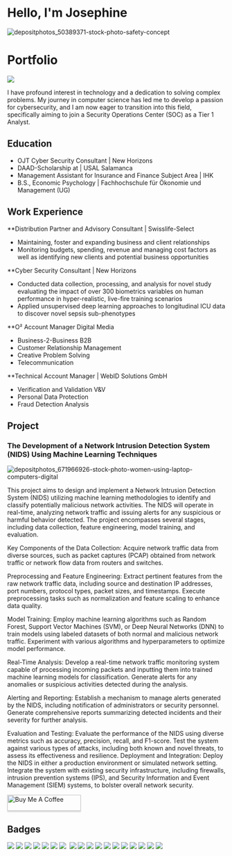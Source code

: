 # Hello, I'm Josephine

![depositphotos_50389371-stock-photo-safety-concept](https://github.com/JosephineHalbach/JosephineHalbach/assets/168281515/4b5a1984-ef46-4a76-804d-bb886fd8efd0)
# Portfolio
![](https://komarev.com/ghpvc/?username=your-github-JosephineHalbach&style=flat-square)




I have profound interest in technology and a dedication to solving complex problems. My journey in computer science has led me to develop a passion for cybersecurity, and I am now eager to transition into this field, specifically aiming to join a Security Operations Center (SOC) as a Tier 1 Analyst.


## Education
					       		
- OJT Cyber Security Consultant	| New Horizons
- DAAD-Scholarship at | USAL Salamanca
- Management Assistant for Insurance and Finance Subject Area | IHK			        		
- B.S., Economic Psychology | Fachhochschule für Ökonomie und Management (UG)

## Work Experience


**Distribution Partner and Advisory Consultant | Swisslife-Select
- Maintaining, foster and expanding business and client relationships
- Monitoring budgets, spending, revenue and managing cost factors as well as identifying new clients and potential business opportunities

  
**Cyber Security Consultant | New Horizons
- Conducted data collection, processing, and analysis for novel study evaluating the impact of over 300 biometrics variables on human performance in hyper-realistic, live-fire training scenarios
- Applied unsupervised deep learning approaches to longitudinal ICU data to discover novel sepsis sub-phenotypes

**O² Account Manager Digital Media
- Business-2-Business B2B
- Customer Relationship Management
- Creative Problem Solving
- Telecommunication

**Technical Account Manager | WebID Solutions GmbH 
- Verification and Validation V&V
- Personal Data Protection
- Fraud Detection Analysis
  

## Project
###  The Development of a Network Intrusion Detection System (NIDS) Using Machine Learning Techniques
![depositphotos_671966926-stock-photo-women-using-laptop-computers-digital](https://github.com/ShawhinT/example-portfolio/assets/168281515/2b584e58-d51f-4700-9c54-953bce54e4dd)

This project aims to design and implement a Network Intrusion Detection System (NIDS) utilizing machine learning methodologies to identify and classify potentially malicious network activities. The NIDS will operate in real-time, analyzing network traffic and issuing alerts for any suspicious or harmful behavior detected. The project encompasses several stages, including data collection, feature engineering, model training, and evaluation.

Key Components of the Data Collection:
Acquire network traffic data from diverse sources, such as packet captures (PCAP) obtained from network traffic or network flow data from routers and switches.

Preprocessing and Feature Engineering:
Extract pertinent features from the raw network traffic data, including source and destination IP addresses, port numbers, protocol types, packet sizes, and timestamps.
Execute preprocessing tasks such as normalization and feature scaling to enhance data quality.

Model Training:
Employ machine learning algorithms such as Random Forest, Support Vector Machines (SVM), or Deep Neural Networks (DNN) to train models using labeled datasets of both normal and malicious network traffic.
Experiment with various algorithms and hyperparameters to optimize model performance.

Real-Time Analysis:
Develop a real-time network traffic monitoring system capable of processing incoming packets and inputting them into trained machine learning models for classification.
Generate alerts for any anomalies or suspicious activities detected during the analysis.

Alerting and Reporting:
Establish a mechanism to manage alerts generated by the NIDS, including notification of administrators or security personnel.
Generate comprehensive reports summarizing detected incidents and their severity for further analysis.

Evaluation and Testing:
Evaluate the performance of the NIDS using diverse metrics such as accuracy, precision, recall, and F1-score.
Test the system against various types of attacks, including both known and novel threats, to assess its effectiveness and resilience.
Deployment and Integration:
Deploy the NIDS in either a production environment or simulated network setting.
Integrate the system with existing security infrastructure, including firewalls, intrusion prevention systems (IPS), and Security Information and Event Management (SIEM) systems, to bolster overall network security.

<a href="https://www.buymeacoffee.com/JosephineHalbach" target="_blank"><img src="https://www.buymeacoffee.com/assets/img/custom_images/orange_img.png" alt="Buy Me A Coffee" style="height: 37px !important;width: 170px !important;box-shadow: 0px 3px 2px 0px rgba(190, 190, 190, 0.5) !important;-webkit-box-shadow: 0px 3px 2px 0px rgba(190, 190, 190, 0.5) !important;" ></a>

## Badges


<div>
<img src="https://img.shields.io/badge/EXIN_Scrum_Master-0091EA?style=for-the-badge&logo=EXIN&logoColor=white)](https://www.exin.com/certifications/scrum-master)" />
<img src="https://img.shields.io/badge/EXIN_Product_Owner-0091EA?style=for-the-badge&logo=EXIN&logoColor=white)](https://www.exin.com/certifications/product-owner)" />
<img src="https://img.shields.io/badge/-Security%2B-FF0000?&style=for-the-badge&logo=CompTIA&logoColor=white" />
<img src="https://img.shields.io/badge/CISSP-0052CC?style=for-the-badge&logo=ISC2&logoColor=white)"/>
<img src="https://img.shields.io/badge/-A%2B-4D4D4D?&style=for-the-badge&logo=CompTIA&logoColor=white" />
<img src="https://img.shields.io/badge/Microsoft_Azure_Security_Technologies-0078D4?style=for-the-badge&logo=microsoft-azure&logoColor=white)](https://learn.microsoft.com/en-us/certifications/azure-security-technologies)" />



<img src="https://img.shields.io/badge/PRINCE2-0091EA?style=for-the-badge&logo=PRINCE2&logoColor=white)](https://www.axelos.com/certifications/prince2))"/>
<img scr="https://img.shields.io/badge/CISA-0A0A0A?style=for-the-badge&logo=cisa&logoColor=white)](https://www.isaca.org/credentialing/cisa)"/>
    <img src="https://img.shields.io/badge/Amazon_S3-569A31?style=for-the-badge&logo=amazon-s3&logoColor=white"/>
    <img src="https://img.shields.io/badge/-Splunk-000000?&style=for-the-badge&logo=Splunk&logoColor=white" />
    <img src="https://img.shields.io/badge/AZ-900-0078D4?style=for-the-badge&logo=microsoft-azure&logoColor=white)](https://learn.microsoft.com/en-us/certifications/exam-az-900)"/>
     <img src="https://img.shields.io/badge/-Microsoft_Sentinel-0078D4?&style=for-the-badge&logo=Microsoft&logoColor=white" />
    <img src="https://img.shields.io/badge/CISA-0A0A0A?style=for-the-badge&logo=cisa&logoColor=white)](https://www.isaca.org/credentialing/cisa)"/>
    <img src="https://img.shields.io/badge/CISM-0A0A0A?style=for-the-badge&logo=cism&logoColor=white)](https://www.isaca.org/credentialing/cism)"/>
    <img src="https://img.shields.io/badge/-Elastic-005571?&style=for-the-badge&logo=Elastic&logoColor=white" />
    <img src="https://img.shields.io/badge/-Wireshark-1679A7?&style=for-the-badge&logo=Wireshark&logoColor=white" />
    <img src="https://img.shields.io/badge/-Suricata-EF3B2D?&style=for-the-badge&logo=Suricata&logoColor=white" />
    <img src="https://img.shields.io/badge/-Zeek-777BB4?&style=for-the-badge&logo=Zeek&logoColor=white" />
    <img src="https://img.shields.io/badge/Kali_Linux-557C94?style=for-the-badge&logo=kali-linux&logoColor=white"/>
</div>
